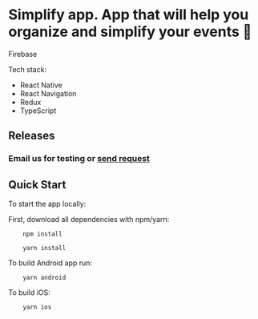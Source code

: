 # Simplify app. App that will help you organize and simplify your events 🚀

Firebase

Tech stack:

- React Native
- React Navigation
- Redux
- TypeScript


## Releases
### Email us for testing or [send request](https://appdistribution.firebase.google.com/testerapps/1:579688255462:android:7da4d80f411f53c6f45027/releases/3q3jugvm8cuqg?utm_source=firebase-console) 
## Quick Start

To start the app locally:

First, download all dependencies with npm/yarn:

```
    npm install
```

```
    yarn install
```

To build Android app run:

```
    yarn android
```

To build iOS:

```
    yarn ios
```
